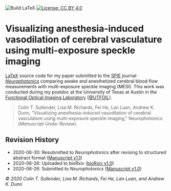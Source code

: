 ![Build LaTeX](https://github.com/shiruken/visualizing-anesthesia-induced-vasodilation-of-cerebral-vasculature-using-mesi/workflows/Build%20LaTeX/badge.svg?branch=master) [![License: CC BY 4.0](https://img.shields.io/badge/License-CC%20BY%204.0-lightgrey.svg)](https://creativecommons.org/licenses/by/4.0/)

# Visualizing anesthesia-induced vasodilation of cerebral vasculature using multi-exposure speckle imaging

[LaTeX](https://www.latex-project.org/) source code for my paper submitted to the [SPIE](https://spie.org/) journal [_Neurophotonics_](https://www.spiedigitallibrary.org/journals/neurophotonics) comparing awake and anesthetized cerebral blood flow measurements with multi-exposure speckle imaging (MESI). This work was conducted during my postdoc at the University of Texas at Austin in the [Functional Optical Imaging Laboratory](https://foil.bme.utexas.edu/) ([@UTFOIL](https://github.com/utfoil)).

> Colin T. Sullender, Lisa M. Richards, Fei He, Lan Luan, Andrew K. Dunn, "Visualizing anesthesia-induced vasodilation of cerebral vasculature using multi-exposure speckle imaging," Neurophotonics (_Manuscript Under Review_).

## Revision History

* 2020-06-30: Resubmitted to _Neurophotonics_ after revising to structured abstract format ([Manuscript v1.1](https://github.com/shiruken/visualizing-anesthesia-induced-vasodilation-of-cerebral-vasculature-using-mesi/releases/tag/v1.1))
* 2020-06-26: Uploaded to bioRxiv ([bioRxiv v1.0](https://github.com/shiruken/visualizing-anesthesia-induced-vasodilation-of-cerebral-vasculature-using-mesi/releases/tag/v1.0-bioRxiv))
* 2020-06-26: Submitted to _Neurophotonics_ ([Manuscript v1.0](https://github.com/shiruken/visualizing-anesthesia-induced-vasodilation-of-cerebral-vasculature-using-mesi/releases/tag/v1.0))

_© 2020 Colin T. Sullender, Lisa M. Richards, Fei He, Lan Luan, and Andrew K. Dunn_